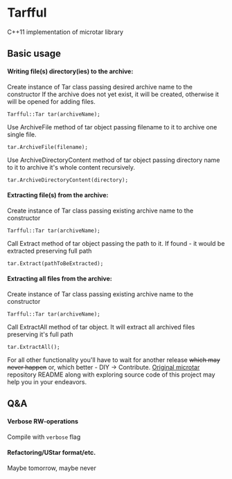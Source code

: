 # Tarfful
C++11 implementation of microtar library

## Basic usage
#### Writing file(s) directory(ies) to the archive:
   Create instance of Tar class passing desired archive name to the constructor 
   If the archive does not yet exist, it will be created, otherwise it will be opened for adding files.
   ```
   Tarfful::Tar tar(archiveName);
   ```
   
   Use ArchiveFile method of tar object passing filename to it to archive one single file.
   ```
   tar.ArchiveFile(filename); 
   ```
   
   Use ArchiveDirectoryContent method of tar object passing directory name to it 
   to archive it's whole content recursively.
   ```
   tar.ArchiveDirectoryContent(directory);
   ```

#### Extracting file(s) from the archive:
  Create instance of Tar class passing existing archive name to the constructor
  ```
  Tarfful::Tar tar(archiveName);
  ```
  
  Call Extract method of tar object passing the path to it. If found - it would be extracted preserving full path
  ```
  tar.Extract(pathToBeExtracted); 
  ```

#### Extracting all files from the archive:
  Create instance of Tar class passing existing archive name to the constructor
  ```
  Tarfful::Tar tar(archiveName); 
  ```
  
  Call ExtractAll method of tar object. It will extract all archived files preserving it's full path
  ```
  tar.ExtractAll(); 
  ```

For all other functionality you'll have to wait for another release ~~which may never happen~~ or, which better - DIY -> Contribute. 
[Original microtar](https://github.com/rxi/microtar) repository README along with exploring source code of this project may help you in your endeavors.

## Q&A

#### Verbose RW-operations
Compile with `verbose` flag

#### Refactoring/UStar format/etc.
Maybe tomorrow, maybe never
